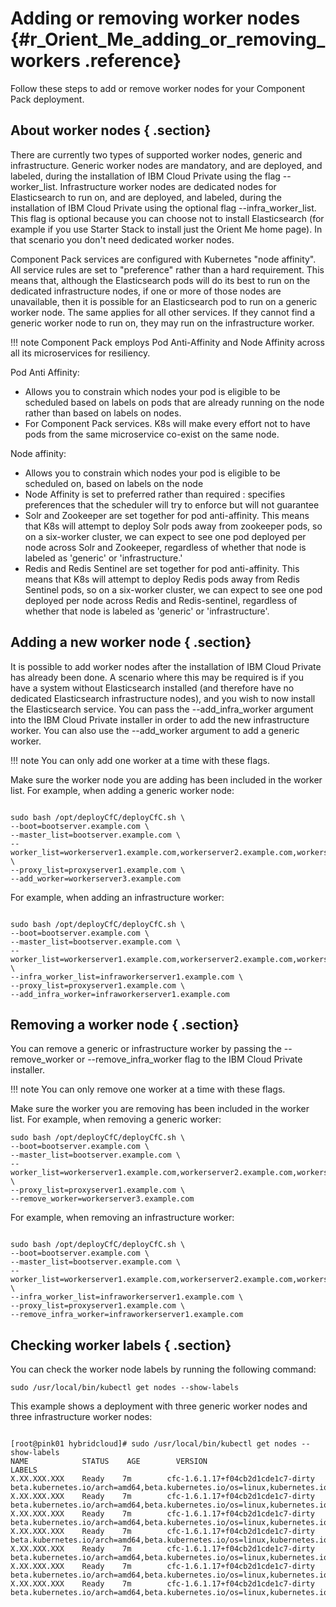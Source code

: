 # Adding or removing worker nodes {#r_Orient_Me_adding_or_removing_workers .reference}

Follow these steps to add or remove worker nodes for your Component Pack deployment.

## About worker nodes { .section}

There are currently two types of supported worker nodes, generic and infrastructure. Generic worker nodes are mandatory, and are deployed, and labeled, during the installation of IBM Cloud Private using the flag --worker\_list. Infrastructure worker nodes are dedicated nodes for Elasticsearch to run on, and are deployed, and labeled, during the installation of IBM Cloud Private using the optional flag --infra\_worker\_list. This flag is optional because you can choose not to install Elasticsearch \(for example if you use Starter Stack to install just the Orient Me home page\). In that scenario you don't need dedicated worker nodes.

Component Pack services are configured with Kubernetes "node affinity". All service rules are set to "preference" rather than a hard requirement. This means that, although the Elasticsearch pods will do its best to run on the dedicated infrastructure nodes, if one or more of those nodes are unavailable, then it is possible for an Elasticsearch pod to run on a generic worker node. The same applies for all other services. If they cannot find a generic worker node to run on, they may run on the infrastructure worker.

!!! note
    Component Pack employs Pod Anti-Affinity and Node Affinity across all its microservices for resiliency.

Pod Anti Affinity:

-   Allows you to constrain which nodes your pod is eligible to be scheduled based on labels on pods that are already running on the node rather than based on labels on nodes.
-   For Component Pack services. K8s will make every effort not to have pods from the same microservice co-exist on the same node.

Node affinity:

-   Allows you to constrain which nodes your pod is eligible to be scheduled on, based on labels on the node
-   Node Affinity is set to preferred rather than required : specifies preferences that the scheduler will try to enforce but will not guarantee
-   Solr and Zookeeper are set together for pod anti-affinity. This means that K8s will attempt to deploy Solr pods away from zookeeper pods, so on a six-worker cluster, we can expect to see one pod deployed per node across Solr and Zookeeper, regardless of whether that node is labeled as 'generic' or 'infrastructure.'
-   Redis and Redis Sentinel are set together for pod anti-affinity. This means that K8s will attempt to deploy Redis pods away from Redis Sentinel pods, so on a six-worker cluster, we can expect to see one pod deployed per node across Redis and Redis-sentinel, regardless of whether that node is labeled as 'generic' or 'infrastructure'.

## Adding a new worker node { .section}

It is possible to add worker nodes after the installation of IBM Cloud Private has already been done. A scenario where this may be required is if you have a system without Elasticsearch installed \(and therefore have no dedicated Elasticsearch infrastructure nodes\), and you wish to now install the Elasticsearch service. You can pass the --add\_infra\_worker argument into the IBM Cloud Private installer in order to add the new infrastructure worker. You can also use the --add\_worker argument to add a generic worker.

!!! note
    You can only add one worker at a time with these flags.

Make sure the worker node you are adding has been included in the worker list. For example, when adding a generic worker node:

```

sudo bash /opt/deployCfC/deployCfC.sh \
--boot=bootserver.example.com \
--master_list=bootserver.example.com \
--worker_list=workerserver1.example.com,workerserver2.example.com,workerserver3.example.com \
--proxy_list=proxyserver1.example.com \
--add_worker=workerserver3.example.com

```

For example, when adding an infrastructure worker:

```

sudo bash /opt/deployCfC/deployCfC.sh \
--boot=bootserver.example.com \
--master_list=bootserver.example.com \
--worker_list=workerserver1.example.com,workerserver2.example.com,workerserver3.example.com \
--infra_worker_list=infraworkerserver1.example.com \
--proxy_list=proxyserver1.example.com \
--add_infra_worker=infraworkerserver1.example.com

```

## Removing a worker node { .section}

You can remove a generic or infrastructure worker by passing the --remove\_worker or --remove\_infra\_worker flag to the IBM Cloud Private installer.

!!! note
    You can only remove one worker at a time with these flags.

Make sure the worker you are removing has been included in the worker list. For example, when removing a generic worker:

```
sudo bash /opt/deployCfC/deployCfC.sh \
--boot=bootserver.example.com \
--master_list=bootserver.example.com \
--worker_list=workerserver1.example.com,workerserver2.example.com,workerserver3.example.com \
--proxy_list=proxyserver1.example.com \
--remove_worker=workerserver3.example.com

```

For example, when removing an infrastructure worker:

```

sudo bash /opt/deployCfC/deployCfC.sh \
--boot=bootserver.example.com \
--master_list=bootserver.example.com \
--worker_list=workerserver1.example.com,workerserver2.example.com,workerserver3.example.com \
--infra_worker_list=infraworkerserver1.example.com \
--proxy_list=proxyserver1.example.com \
--remove_infra_worker=infraworkerserver1.example.com

```

## Checking worker labels { .section}

You can check the worker node labels by running the following command:

```
sudo /usr/local/bin/kubectl get nodes --show-labels

```

This example shows a deployment with three generic worker nodes and three infrastructure worker nodes:

```

[root@pink01 hybridcloud]# sudo /usr/local/bin/kubectl get nodes --show-labels
NAME            STATUS    AGE        VERSION                                LABELS
X.XX.XXX.XXX    Ready    7m        cfc-1.6.1.17+f04cb2d1cde1c7-dirty    beta.kubernetes.io/arch=amd64,beta.kubernetes.io/os=linux,kubernetes.io/hostname=X.XX.XXX.XXX,role=master
X.XX.XXX.XXX    Ready    7m        cfc-1.6.1.17+f04cb2d1cde1c7-dirty    beta.kubernetes.io/arch=amd64,beta.kubernetes.io/os=linux,kubernetes.io/hostname=X.XX.XXX.XXX,proxy=true,type=generic
X.XX.XXX.XXX    Ready    7m        cfc-1.6.1.17+f04cb2d1cde1c7-dirty    beta.kubernetes.io/arch=amd64,beta.kubernetes.io/os=linux,kubernetes.io/hostname=X.XX.XXX.XXX,proxy=true,type=generic
X.XX.XXX.XXX    Ready    7m        cfc-1.6.1.17+f04cb2d1cde1c7-dirty    beta.kubernetes.io/arch=amd64,beta.kubernetes.io/os=linux,kubernetes.io/hostname=X.XX.XXX.XXX,proxy=true,type=generic
X.XX.XXX.XXX    Ready    7m        cfc-1.6.1.17+f04cb2d1cde1c7-dirty    beta.kubernetes.io/arch=amd64,beta.kubernetes.io/os=linux,kubernetes.io/hostname=X.XX.XXX.XXX,type=infrastructure
X.XX.XXX.XXX    Ready    7m        cfc-1.6.1.17+f04cb2d1cde1c7-dirty    beta.kubernetes.io/arch=amd64,beta.kubernetes.io/os=linux,kubernetes.io/hostname=X.XX.XXX.XXX,type=infrastructure
X.XX.XXX.XXX    Ready    7m        cfc-1.6.1.17+f04cb2d1cde1c7-dirty    beta.kubernetes.io/arch=amd64,beta.kubernetes.io/os=linux,kubernetes.io/hostname=X.XX.XXX.XXX,type=infrastructure

```

